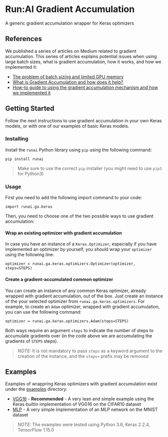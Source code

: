 # Run:AI Gradient Accumulation

A generic gradient accumulation wrapper for Keras optimizers

## References

We published a series of articles on Medium related to gradient accumulation. This series of articles explains potential issues when using large batch sizes, what is gradient accumulation, how it works, and how we implemented it:

* [The problem of batch sizing and limited GPU memory](https://towardsdatascience.com/how-to-break-gpu-memory-boundaries-even-with-large-batch-sizes-7a9c27a400ce?source=friends_link&sk=74a7a2793da909c1194c0add818c7fd3)
* [What is Gradient Accumulation and how does it help?](https://towardsdatascience.com/what-is-gradient-accumulation-in-deep-learning-ec034122cfa?source=friends_link&sk=28226e1d0ffa7e450d7dffa8d5b9cff6)
* [How-to guide to using the gradient accumulation mechanism and how we implemented it](https://towardsdatascience.com/how-to-easily-use-gradient-accumulation-in-keras-models-fa02c0342b60?source=friends_link&sk=ff9137c1c7fa5bbfc4c4e09bacc0273b)

## Getting Started

Follow the next instructions to use gradient accumulation in your own Keras models, or with one of our examples of basic Keras models.

### Installing

Install the `runai` Python library using `pip` using the following command:

```
pip install runai
```

> Make sure to use the correct `pip` installer (you might need to use `pip3` for Python3)

### Usage

First you need to add the following import command to your code:

```
import runai.ga.keras
```

Then, you need to choose one of the two possible ways to use gradient accumulation:

#### Wrap an existing optimizer with gradient accumulation

In case you have an instance of a `Keras.Optimizer`, especially if you have implemented an optimizer by yourself, you should wrap your `optimizer` using the following line:

```
optimizer = runai.ga.keras.optimizers.Optimizer(optimizer, steps=STEPS)
```

#### Create a gradient-accumulated common optimizer

You can create an instance of any common Keras optimizer, already wrapped with gradient accumulation, out of the box. Just create an instance of the your selected optimizer from `runai.ga.keras.optimizers`. For example, to create an `Adam` optimizer, wrapped with gradient accumulation, you can use the following command:

```
optimizer = runai.ga.keras.optimizers.Adam(steps=STEPS)
```

Both ways require an argument `steps` to indicate the number of steps to accumulate gradients over (in the code above we are accumulating the gradients of `STEPS` steps).

> *NOTE:* It is not mandatory to pass `steps` as a keyword argument to the creation of the instance, and the `steps=` prefix may be removed

## Examples

Examples of wrappring Keras optimizers with gradient accumulation exist under the [examples](../../examples/ga/keras) directory:

* [VGG16](../../examples/ga/keras/vgg16.py) - **Recommended** - A very lean and simple example using the Keras builtin implementation of VGG16 on the CIFAR10 dataset
* [MLP](../../examples/ga/keras/mlp.py) - A very simple implementation of an MLP network on the MNIST dataset

> *NOTE:* The examples were tested using Python 3.6, Keras 2.2.4, TensorFlow 1.15.0
